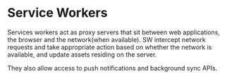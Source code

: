 
# Service Workers

Services workers act as proxy servers that sit between web applications, the browser and the network(when available). SW intercept network requests and take appropriate action based on whether the network is available, and update assets residing on the server.

They also allow access to push notifications and background sync APIs.